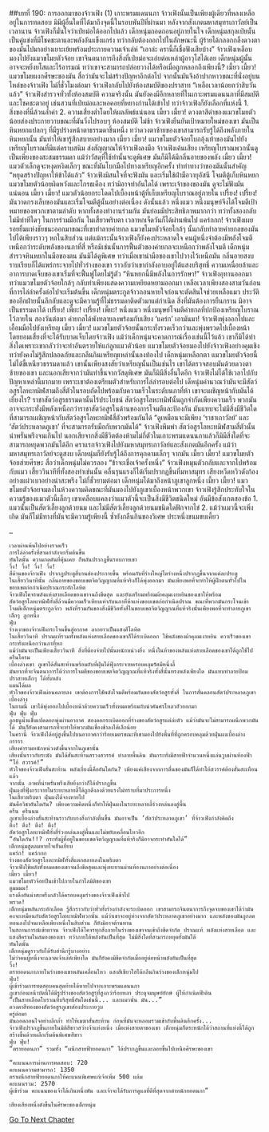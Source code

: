 ##บทที่ 190: การออกมาของจ้าวเฟิง (1)
เกาะพรมแดนนภา
จ้าวเฟิงนั้นเป็นเพียงผู้เดียวที่หลงเหลืออยู่ในการทดสอบ มิมีผู้อื่นใดที่ได้มาถึงจุดนี้ในรอบพันปีที่ผ่านมา
	หลังจากสังเกตมหาสมุทรเถาวัลย์เป็นเวลานาน จ้าวเฟิงก็มั่นใจว่าเป่ยม่อได้ออกไปแล้ว เด็กหนุ่มถอดถอนอยู่ภายในใจ เด็กหนุ่มสกุลเป่ยนั้นเป็นคู่แข่งที่มีโชคชะตาและพลังอันแข็งแกร่ง ทว่ากลับต้องออกไปในลักษณะนี้
	ผู้ร้ายได้กลอกกลิ้งดวงตาของมันไปมาอย่างเยาะเย้ยพร้อมประกายความเจ้าเล่ห์
	“เอาล่ะ ครานี้ก็เชื่อฟังเสียบ้าง”
	จ้าวเฟิงเหลือบมองไปยังแมวขโมยตัวจ้อย เขาจินตนาการถึงสิ่งที่เป่ยม่อจะเอ่ยต่อเหล่าผู้อาวุโสได้เลย
	เด็กหนุ่มผู้นั้นอาจจะหยิ่งยโสและไร้อารมณ์ ทว่าเขาจะสามารถปล่อยวางได้หรือเมื่อถูกหลอกถึงเพียงนี้?
	เมี้ยว เมี้ยว!
	แมวขโมยผงกศีรษะของมัน สื่อว่ามันจะไม่สร้างปัญหาอีกต่อไป จากนั้นมันจึงอ้าปากหาวขณะที่นั่งอยู่บนไหล่ของจ้าวเฟิง
	ไม่กี่ชั่วโมงต่อมา
	จ้าวเฟิงกลับไปยังห้องสมบัติของปราสาท
	“เหลือเวลาน้อยกว่าสิบวันแล้ว”
	จ้าวเฟิงสำรวจทั่วทั้งห้องสมบัติ
	ความจริงนั้น มันยังคงมีอีกหลายที่ในเกาะพรมแดนนภาที่มีสมบัติและโชคชะตาอยู่ เช่นสวนที่เป่ยม่อและหอคอยที่หยางก่านได้เข้าไป
	ทว่าจ้าวเฟิงก็ยังเลือกที่แห่งนี้
	1. สิ่งของที่นี่ล้วนล้ำค่า
	2. ความเสี่ยงต่ำโดยให้ผลลัพธ์แน่นอน
	เมี้ยว เมี้ยว!
	ดวงตาสีดำของแมวขโมยตัวน้อยส่องประกายวาบขณะที่มันวิ่งไปรอบๆ ห้องสมบัติ
	ไม่ช้า
	จ้าวเฟิงยืนยันเป้าหมายใหม่ของเขา มันเป็นหินหยกแปลกๆ ที่มีรูปร่างหน้าตาธรรมดาชิ้นหนึ่ง ทว่าดวงตาซ้ายของเขาสามารถรับรู้ได้ถึงพลังภายในหินหยกนั้น มันทำให้เขารู้สึกสบายอย่างมาก
	เมี้ยว เมี้ยว!
	แมวขโมยตัวจ้อยโบกอุ้งเท้าของมันไปยังเหรียญโบราณที่มีแต่คราบสนิม ส่งสัญญาณให้จ้าวเฟิงลงมือ
	จ้าวเฟิงเค้นเสียง เหรียญโบราณพวกนั้นดูเป็นเพียงของสะสมธรรมดา แม้ว่าวัสดุที่ใช้ทำนั้นจะดูพิเศษ มันก็มิได้มีกลิ่นอายของพลัง
	เมี้ยว เมี้ยว! แมวตัวเล็กดูจะหงุดหงิดเล็กๆ ขณะที่มันโบกมือไปทางเหรียญอีกครั้ง ทำท่าทางว่าของมันนั้นสำคัญ
	“หยุดสร้างปัญหาให้ข้าได้แล้ว”
	จ้าวเฟิงมิสนใจที่จะฟังมัน และเริ่มใช้ฝ่ามือวายุอัสนี โจมตีตู้เก็บหินหยก
	แมวขโมยตัวน้อยผิดหวังและโกรธเคือง ทว่ามิอาจทำอันใดได้ เพราะเจ้าของของมัน ดูจะไม่ฟังมันแน่นอน
	เมี้ยว เมี้ยว!
	แมวตัวน้อยกระโดดไปเบื้องหน้าตู้ที่เก็บเหรียญโบราณอยู่ภายใน
	เปรี้ยง! เปรี้ยง!
	มันวาดกรงเล็บของมันและเริ่มโจมตีตู้นั้นอย่างต่อเนื่อง
	ดังนั้นแล้ว หนึ่งแมว หนึ่งมนุษย์จึงได้โจมตีเป้าหมายของพวกเขาตามลำดับ
	หากทั้งสองทำงานร่วมกัน มันย่อมมีประสิทธิภาพมากกว่า ทว่าทั้งสองกลับไม่มีท่าทีใดๆ ในการร่วมมือกัน
          ในเสี้ยวพริบตา เวลาหกเจ็ดวันก็ได้ผ่านพ้นไป
	แคร่กกก!
	จ้าวเฟิงเผยรอยยิ้มแห่งชัยชนะออกมาขณะที่เขาทำลายค่ายกล
	แมวขโมยตัวจ้อยใกล้ๆ นั้นกลับทำลายค่ายกลของมันไปได้เพียงราวๆ หกในสิบส่วน แต่แม้กระนั้นจ้าวเฟิงก็ยังคงประหลาดใจ
	คนผู้หนึ่งจำต้องมีพลังโจมตีเหนือกว่าระดับพลังของนภาที่สี่ หรือมิเช่นนั้นการฟื้นตัวของค่ายกลจะเหนือกว่าพลังโจมตี เด็กหนุ่มสำรวจหินหยกในมือของตน มันมิได้ดูพิเศษ ทว่าเมื่อเขานำมือของเขาไปวางไว้เหนือมัน กลิ่นอายสงบราบเรียบก็ได้แพร่กระจายไปทั่วร่างของเขา ราวกับว่าเขากำลังอาบอยู่ใต้แสงบริสุทธิ์
	ความเหนื่อยล้าและอาการบาดเจ็บของเขาเริ่มที่จะฟื้นฟูโดยไม่รู้ตัว
	“หินหยกนี้มีพลังในการรักษา!” จ้าวเฟิงอุทานออกมา
	ทว่าแมวขโมยตัวจ้อยใกล้ๆ กลับทำเพียงแสดงความเหยียดหยามออกมา
	เหลือเวลาเพียงสองสามวันก่อนที่การไล่ล่าครั้งต่อไปจะเริ่มต้นขึ้น
	เด็กหนุ่มตระกูลจ้าวถอนหายใจก่อนจะตัดสินใจช่วยเหลือแมว ประวัติของอีกฝ่ายนั้นลึกลับและดูจะมีความรู้ที่ไม่ธรรมดาติดตัวมาแต่กำเนิด สิ่งที่มันต้องการยืนกราน มิอาจเป็นธรรมดาได้
	เปรี้ยง! เพี๊ยะ! เปรี้ยง! เพี๊ยะ!
	หนึ่งแมว หนึ่งมนุษย์โจมตีค่ายกลที่ปกป้องเหรียญโบราณไว้ภายใน
	สองวันต่อมา
	ค่ายกลได้พังทลายลงพร้อมกับเสียง ‘แคร่ก’
	เอามันมา!
	จ้าวเฟิงพุ่งออกไปและเอื้อมมือไปยังเหรียญ
	เมี้ยว เมี้ยว!
	แมวขโมยตัวจ้อยนั้นกระทั่งรวดเร็วกว่าและพุ่งพรวดไปเบื้องหน้า โดยยอมเสี่ยงที่จะได้รับบาดเจ็บโดยจ้าวเฟิง แม้ว่าเด็กหนุ่มจะคาดการณ์เรื่องเช่นนี้ไว้แล้ว เขาก็มิได้ทำสิ่งใดเพราะเขากลัวว่าจะทำอันตรายให้แก่ลูกแมวตัวน้อย
	แมวขโมยตัวจ้อยมองไปยังจ้าวเฟิงอย่างคุมเชิง ทว่ายังคงไม่รู้สึกปลอดภัยและกลืนกินเหรียญเหล่านั้นลงท้องไป
	เด็กหนุ่มเหลือกตา แมวขโมยตัวจ้อยนี้ไม่ได้ขี้เหนียวธรรมดาแล้ว
	เขานั้นเพียงสงสัยว่าเหรียญนั้นเป็นเช่นไร เขาได้ตรวจสอบมันด้วยดวงตาซ้ายของเขา และนอกเสียจากว่ามันทำขึ้นจากวัสดุพิเศษ มันก็มิมีสิ่งอื่นใดอีก
	จ้าวเฟิงไม่ได้ใช้เวลาไปกับปัญหาเหล่านี้มากมาย เพราะเขาต้องเตรียมตัวสำหรับการไล่ล่ารอบต่อไป เด็หนุ่มคำนวณว่ามันจะมีสัตว์อสูรโลหะทมิฬสามถึงสี่ตัวในรอบถัดไปพร้อมกับความเร็วในระดับนภาที่ห้า
	เขาจะเผชิญหน้ากับมันได้เยี่ยงไร?
	ราชาสัตว์อสูรธรรมดานั้นไร้ประโยชน์ สัตว์อสูรโลหะทมิฬนั้นถูกจำกัดเพียงความเร็ว พวกมันอาจจะกระทั่งมีพลังเหนือกว่าราชาสัตว์อสูรในด้านของการโจมตีและป้องกัน
	มันแทบจะไม่มีสิ่งมีชีวิตใดที่สามารถเผชิญหน้ากับสัตว์อสูรโลหะทมิฬสี่ตัวพร้อมกันได้
	“ดูเหมือนจะมีเพียง ‘ราชาเถาวัลย์’ และ ‘สัตว์ประหลาดภูเขา’ ที่จะสามารถรับมือกับพวกมันได้” จ้าวเฟิงพึมพำ
	สัตว์อสูรโลหะทมิฬสามสี่ตัวนั้นน่าพรั่นพรึงจนเกินไป นอกเสียจากสิ่งมีชีวิตต้องห้ามไม่กี่ตัวในเกาะพรมแดนนภาแล้วก็มิมีสิ่งใดที่จะสามารถหยุดพวกมันได้อีก
	คราแรกจ้าวเฟิงไปยังมหาสมุทรเถาวัลย์และสังเกตมันอีกครั้ง แม้ว่ามหาสมุทรเถาวัลย์จะดูสงบ เด็กหนุ่มก็ยังรับรู้ได้ถึงการคุกคามเล็กๆ จากมัน
	เมี้ยว เมี้ยว!
	แมวขโมยตัวจ้อยส่ายศีรษะ สื่อว่าเด็กหนุ่มไม่ควรลอง
	“ข้าจะเชื่อเจ้าครั้งหนึ่ง”
	จ้าวเฟิงหมุนตัวกลับและจากไปพร้อมกับแมว เสี้ยววินาทีที่ทั้งสองทำเช่นนั้น คลื่นรุนแรงก็ได้เริ่มปรากฏขึ้นที่มหาสมุทร เสียงหวีดหวิวดังก้องอย่างแผ่วเบาอย่างน่าสะพรึง
	ไม่กี่ชั่วยามต่อมา
	เด็กหนุ่มได้มาถึงหน้าภูเขาลูกหนึ่ง
	เมี้ยว เมี้ยว!
	แมวขโมยตัวจ้อยจมลงในห้วงความคิดขณะที่มันมองไปยังภูเขาเบื้องหน้าพวกเขา จ้าวเฟิงรู้สึกประทับใจในความรู้ของแมวตัวนี้เล็กๆ
	เขาเคลือบแคลงว่าแมวตัวนี้จะเป็นสิ่งมีชีวิตชนิดใหม่ อันมีข้อสังเกตสองข้อ
	1. แมวนั้นเป็นสัตว์เลี้ยงลูกด้วยนม และไม่มีสัตว์เลี้ยงลูกด้วยนมชนิดใดฟักจากไข่
	2. แม้ว่าแมวนี้จะเพิ่งเกิด มันก็ไม่มีทางที่มันจะมีความรู้เพียงนี้ ซ้ำยังกลืนกินของวิเศษ ประหนึ่งขนมขบเคี้ยว

	…

	เวลาผ่านพ้นไปอย่างรวดเร็ว
	การไล่ล่าครั้งที่สามกำลังจะเริ่มต้นขึ้น
	ทันใดนั้น ความกดดันที่คุ้นเคย ก็พลันปรากฏขึ้นรอบกายเขา
	วิ้ง! วิ้ง! วิ้ง! วิ้ง!
	สี่ด้านของจ้าวเฟิง ปรากฏประตูสี่บานส่องประกายขึ้น พร้อมกับที่ร่างใหญ่โตร่างหนึ่งปรากฏขึ้นจากแต่ละประตู
	ในเสี้ยววินาทีนั้น กลิ่นอายของขอบเขตจิตวิญญาณที่แท้จริงก็ได้พุ่งออกมา มันเพียงพอที่จะทำให้ผู้ฝึกตนทั่วไปในขอบเขตก่อกำเนิดปราณกระอักโลหิต
	จ้าวเฟิงโคจรพลังแห่งสายเลือดของเขาจนถึงขีดสุด และยังเตรียมพร้อมผ้าคลุมเงาหยินของเขาให้พร้อม
	สัตว์อสูรโลหะทมิฬทั้งสี่ล้วนมีความเร็วเทียบเท่ากับนภาที่ห้าแห่งขอบเขตก่อกำเนิดปราณ ขณะที่พวกมันกระโจนเข้าโจมตีเด็กหนุ่มตระกูลจ้าว พลังที่รวมกันของสิ่งมีชีวิตทั้งสี่ในขอบเขตจิตวิญญาณที่แท้จริงนั้นเพียงพอที่จะทำลายภูเขาเล็กๆ ลูกหนึ่ง
	ฟุ่บ
	ร่างเงาของจ้าวเฟิงกระโจนขึ้นสู่อากาศ ลากยาวเป็นแสงสีโลหิต
	ในเสี้ยววินาที ปราณแท้รวมทั้งพลังแห่งสายเลือดของเขาก็ได้ระเบิดออก ใช้พลังของผ้าคุลมเงาหยิน ควาเร็วของเขากระทั่งเหนือกว่านภาที่หก
	แม้ว่ามันจะเป็นเพียงเสี้ยววินาที สิ่งที่ต้องจ่ายไปนั้นหนักหน่วงยิ่ง หนึ่งในห้าของพลังแห่งสายเลือดของเขาได้ถูกใช้ไป
	ครืนโครม
	เบื้องล่างเขา ภูเขาได้สั่นสะท้านพร้อมกับที่ฝุ่นได้ฟุ้งกระจายครอบคลุมรัศมีหนึ่งลี้
	มันยากที่จะจินตนาการได้ว่าการโจมตีของขอบเขตจิตวิญญาณที่แท้จริงทั้งสี่นั้นทรงพลังเพียงใด มันแทบทำลายป้อมปราสาทเล็กๆ ได้ทั้งหลัง
	แผนได้ผล
	หัวใจของจ้าวเฟิงผ่อนคลายลง เขาต้องการใชัพลังโจมตีพร้อมกันของสัตว์อสูรทั้งสี่ ในการสั่นคลอนสัตว์ประหลาดภูเขาเบื้องล่าง
	ในยามนี้ เขาได้พุ่งออกไปเบื้องหน้าด้วยความเร็วทั้งหมดพร้อมกับนำคันศรโหลวฮัวออกมา
	ฟุ่บ ฟุ่บ ฟุ่บ
	ลูกธนูน้ำแข็งแปดดอกพุ่งผ่านอากาศ สองดอกระเบิดออกที่ร่างของสัตว์อสูรแต่ล่ะตัว แม้ว่ามันจะไม่สามารถผนึกพวกมันได้ มันก็ยังคงสามารถที่จะทำให้พวกมันเชื่องช้าลงได้เล็กน้อย
	ในครานี้ จ้าวเฟิงได้อยู่สูงขึ้นไปบนอากาศกว่าร้อยเมตรขณะที่เขามองไปยังพื้นที่ที่ถูกครอบคลุมด้วยฝุ่นผงเบื้องล่าง
	กรรรร
	เสียงคำรามหนักหน่วงดังขึ้นจากในภูเขานั้น
	เสียงนั้นราวกับระฆัง มันได้สั่นสะท้านสรวงสวรรค์ ทำลายพื้นดิน มันกระทั่งมีสายฟ้าจำนวนหนึ่งแล่นวูบผ่านท้องฟ้า
	“โอ้ สวรรค์!”
	หัวใจของจ้าวเฟิงสั่นสะท้าน พลังเยี่ยงนี้คืออันใดกัน? เพียงแค่เสียงจากการตื่นของมันก็ได้ทำให้สวรรค์ต้องสั่นสะเทือนแล้ว
	จากนั้น ภาพที่น่าพรั่นพรึงเสียยิ่งกว่าก็ได้ปรากฏขึ้น
	ฝุ่นผงที่ฟุ้งกระจายในระยะหลายลี้ได้ถูกดึงลงด้วยแรงไม่ทราบที่มาประการหนึ่ง
	ในเสี้ยวพริบตา ฝุ่นผงได้จางหายไป
	มันคือวิชาอันใดกัน? เพียงความคิดหนึ่งก็ทำให้ฝุ่นผงในระยะหลายลี้ร่วงหล่นลงสู่พื้น
	ครืน ครืนนน
	ภูเขาเบื้องล่างสั่นสะท้านราวกับบางสิ่งกำลังตื่นขึ้น มันอาจเป็น ‘สัตว์ประหลาดภูเขา’ ที่จ้าวเฟิงกำลังคิดถึง
	ตึง! ตึง! ตึง! ตึง!
	สัตว์อสูรโลหะทมิฬทั้งสี่ร่วงหล่นลงสู่พื้นและไม่ขยับเคลื่อนไหวอีก
	“อันใดกัน!!? กระทั่งผู้ที่อยู่ในขอบเขตจิตวิญญาณที่แท้จริงก็มิอาจกระทำอันใดได้”
	เด็กหนุ่มสูดลมหายใจเย็นเยียบ
	แคร่ก! แคร่กกก
	ร่างของสัตว์อสูรโลหะทมิฬทั้งสี่แตกสลายลงในพริบตา
	จ้าวเฟิงใช้พลังทั้งหมดของเขาจนถึงขีดสุดและพุ่งทะยานผ่านท้องนภาอย่างต่อเนื่อง
	เมี้ยว เมี้ยว!
	แมวขโมยตัวจ้อยปีนเข้าไปภายในกำไลมิติของเขา
	ตูมมมม!
	แรงดึงอันน่าสะพรึงกลัวได้ครอบคลุมร่างของจ้าวเฟิงเข้าไป
	พรวด!
	เด็กหนุ่มพลันกระอักเลือด รู้สึกราวกับว่าทั่วทั้งร่างกำลังจะระเบิดออก เขาสามารถจินตนาการถึงจุดจบของเขาได้ว่ามันคงจะเหมือนกับสัตว์อสูรโลหะทมิฬพวกนั้น แม้ว่าเขาจะอยู่ห่างจากสัตว์ประหลาดภูเขาอย่างมาก และพลังของมันถูกลดทอนลงไปจนเหลือเพียงหนึ่งในสิบส่วน ก็ยังมิอาจต้านทาน
	ในสถานการณ์เข้าตาจน จ้าวเฟิงได้โคจรทุกสิ่งภายในร่างของเขาจนเข้าถึงขีดจำกัด ปราณแท้ พลังแห่งสายเลือด และแสงสีครามในสมองของเขา ทว่าภายใต้พลังอันเป็นที่สุด ไม่มีสิ่งใดที่สามารถหยุดยั้งมันได้
	ทันใดนั้น
	เด็กหนุ่มดูราวกับได้รับสำนึกรู้บางอย่าง
	ไม่ว่าคนผู้หนึ่งจะฉลาดเจ้าเล่ห์เพียงใด มันก็ยังคงมีขีดจำกัดเมื่ออยู่ต่อหน้าพลังอันเป็นที่สุด
	วิ้ง!
	ตรายอดนภาภายในร่างของเขาพลันเคลื่อนไหว แสงสีเขียวใสได้กลืนกินร่างของเด็กหนุ่มไป
	ฟุ่บ!
	ผู้เข้าร่วมการทดสอบคนสุดท้ายได้หายไปจากเกาะพรมแดนนภา
	ภูเขาก่อนหน้าบัดนี้ได้มีรูปร่างของสัตว์อสูรที่สูงกว่าร้อยหลา ประดุจมนุษย์ยักษ์ ผู้ให้กำเนิดฟ้าดิน
	“เป็นสายเลือดโบราณที่บริสุทธิ์อันใดเช่นนี้... และแมวนั่น มัน...”
	ดวงตาสีทองของสัตว์อสูรภูเขาส่องประกายวูบ
	ครู่ต่อมา
	มันถอดถอนใจอย่างลึกล้ำ ทำให้เมฆาสั่นสะท้าน ก่อนที่มันจะหลอมรวมเข้ากับพื้นดินอีกครั้ง...
	จ้าวเฟิงปรากฏขึ้นภายในมิติสีขาวสว่างจ้าแห่งหนึ่ง เมื่อเพ่งสายตาของเขา เด็กหนุ่มก็ตระหนักได้ว่าสถานที่แห่งนี้ได้ถูกสร้างขึ้นด้วยผลึกเริ่มต้นพิเศษสีขาว
	ฟุ่บ ฟุ่บ!
	“ตรายอดนภา” รวมทั้ง “ผนึกสายฟ้ายอดนภา” ได้ปรากฏขึ้นและลอยขึ้นไปเหนือศีรษะของเขา

	“คะแนนการผ่านการทดสอบ: 720
	คะแนนความสามารถ: 1350
	ตราผนึกสายฟ้ายอดนภาให้คะแนนพิเศษแก่เจ้าเพิ่ม 500 แต้ม
	คะแนนรวม: 2570
	ผู้เข้าร่วม คะแนนของเจ้าได้เกินหนึ่งพัน และเจ้าจะได้รับการดูแลที่ดีที่สุดจากตำหนักยอดนภา”

	เสียงเสียงหนึ่งดังขึ้นในศีรษะของเด็กหนุ่ม


[Go To Next Chapter]( ./7.md)